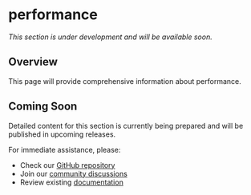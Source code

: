# performance

*This section is under development and will be available soon.*

## Overview

This page will provide comprehensive information about performance.

## Coming Soon

Detailed content for this section is currently being prepared and will be published in upcoming releases.

For immediate assistance, please:
- Check our [GitHub repository](https://github.com/yunks128/SIT_FUSE)
- Join our [community discussions](https://github.com/yunks128/SIT_FUSE/discussions)
- Review existing [documentation](../intro.md)
